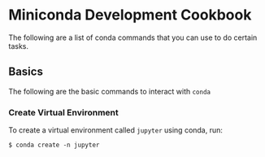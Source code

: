 # Miniconda Development Cookbook

The following are a list of conda commands that you can use to do certain tasks.

## Basics
The following are the basic commands to interact with `conda`

### Create Virtual Environment

To create a virtual environment called `jupyter` using conda, run:
```terminal
$ conda create -n jupyter
```